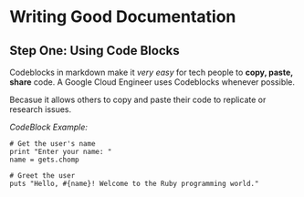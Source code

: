 # Writing Good Documentation

## Step One: Using Code Blocks

Codeblocks in markdown make it *very easy* for tech people to **copy, paste, share** code. 
A Google Cloud Engineer uses Codeblocks whenever possible.

Becasue it allows others to copy and paste their code to replicate or research issues.

*CodeBlock Example:*

```
# Get the user's name
print "Enter your name: "
name = gets.chomp

# Greet the user
puts "Hello, #{name}! Welcome to the Ruby programming world."
```
